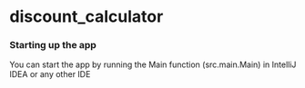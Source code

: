 # discount_calculator

### Starting up the app
You can start the app by running the Main function (src.main.Main) in IntelliJ IDEA or any other IDE
